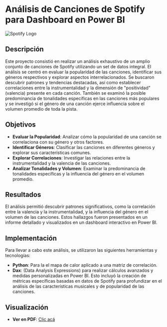 # Análisis de Canciones de Spotify para Dashboard en Power BI

![Spotify Logo](https://www.catedracosgaya.com.ar/tipoblog/2023/wp-content/uploads/2023/08/spotifylogo.png)

## Descripción

Este proyecto consistió en realizar un análisis exhaustivo de un amplio conjunto de canciones de Spotify utilizando un set de datos integral. El análisis se centró en evaluar la popularidad de las canciones, identificar sus géneros respectivos y explorar aspectos interrelacionados. Se buscaron descubrir patrones y tendencias destacadas, así como establecer correlaciones entre la instrumentalidad y la dimensión de "positividad" (valencia) presente en cada canción. También se examinó la posible predominancia de tonalidades específicas en las canciones más populares y se investigó si el género de una canción ejerce influencia sobre el volumen promedio de toda la pista.

## Objetivos

- **Evaluar la Popularidad**: Analizar cómo la popularidad de una canción se correlaciona con su género y otros factores.
- **Identificar Géneros**: Clasificar las canciones en diferentes géneros y explorar sus características comunes.
- **Explorar Correlaciones**: Investigar las relaciones entre la instrumentalidad y la valencia de las canciones.
- **Analizar Tonalidades y Volumen**: Examinar la predominancia de tonalidades específicas y la influencia del género en el volumen promedio.

## Resultados

El análisis permitió descubrir patrones significativos, como la correlación entre la valencia y la instrumentalidad, y la influencia del género en el volumen de las canciones. Estos hallazgos fueron presentados en un informe detallado y visualizados en un dashboard interactivo en Power BI.

## Implementación

Para llevar a cabo este análisis, se utilizaron las siguientes herramientas y tecnologías:

- **Python**: Para la el mapa de calor aplicado a una matriz de correlación.
- **Dax**: (Data Analysis Expressions) para realizar cálculos avanzados y medidas personalizadas en Power BI. Esto incluyó la creación de métricas específicas basadas en datos de Spotify para profundizar en el         análisis de las características musicales y de popularidad de las canciones.


## Visualización

- **Ver en PDF**: [Clic acá](https://github.com/mfares07/Power-BI-Spotify/blob/main/SpotifyPBI.pdf)

